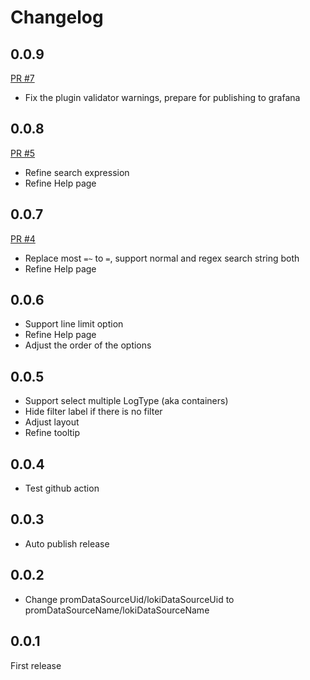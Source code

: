 # Changelog

## 0.0.9

[PR #7](https://github.com/baurine/customized-loki-ds-plugin/pull/7)

- Fix the plugin validator warnings, prepare for publishing to grafana

## 0.0.8

[PR #5](https://github.com/baurine/customized-loki-ds-plugin/pull/5)

- Refine search expression
- Refine Help page

## 0.0.7

[PR #4](https://github.com/baurine/customized-loki-ds-plugin/pull/4)

- Replace most `=~` to `=`, support normal and regex search string both
- Refine Help page

## 0.0.6

- Support line limit option
- Refine Help page
- Adjust the order of the options

## 0.0.5

- Support select multiple LogType (aka containers)
- Hide filter label if there is no filter
- Adjust layout
- Refine tooltip

## 0.0.4

- Test github action

## 0.0.3

- Auto publish release

## 0.0.2

- Change promDataSourceUid/lokiDataSourceUid to promDataSourceName/lokiDataSourceName

## 0.0.1

First release
